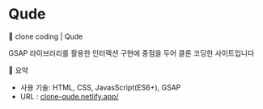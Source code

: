 # Qude
🎨 clone coding | Qude
 
GSAP 라이브러리를 활용한 인터랙션 구현에 중점을 두어 클론 코딩한 사이트입니다

📍 요약
- 사용 기술: HTML, CSS, JavasScript(ES6+), GSAP
- URL : [clone-qude.netlify.app/](https://clone-qude.netlify.app/)

